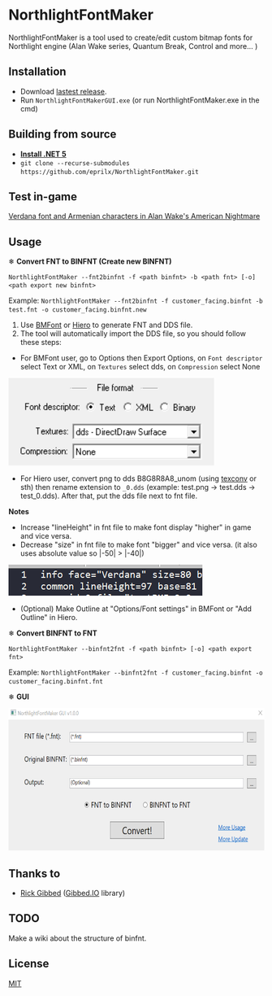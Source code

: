 # NorthlightFontMaker
NorthlightFontMaker is a tool used to create/edit custom bitmap fonts for Northlight engine (Alan Wake series, Quantum Break, Control and more... )

## Installation

- Download [lastest release](https://github.com/eprilx/NorthlightFontMaker/releases).
- Run `NorthlightFontMakerGUI.exe` (or run NorthlightFontMaker.exe in the cmd)

## Building from source
- **[Install .NET 5](https://dotnet.microsoft.com/download/dotnet/5.0)**
- ``git clone --recurse-submodules https://github.com/eprilx/NorthlightFontMaker.git``

## Test in-game
[Verdana font and Armenian characters in Alan Wake's American Nightmare](https://github.com/eprilx/NorthlightFontMaker/blob/master/sampleImg/verdana+armenian.png?raw=true)

## Usage
❄ **Convert FNT to BINFNT (Create new BINFNT)**

```
NorthlightFontMaker --fnt2binfnt -f <path binfnt> -b <path fnt> [-o] <path export new binfnt>
```
Example: `NorthlightFontMaker --fnt2binfnt -f customer_facing.binfnt -b test.fnt -o customer_facing.binfnt.new`
1. Use [BMFont](https://www.angelcode.com/products/bmfont/) or [Hiero](https://github.com/libgdx/libgdx/wiki/Hiero) to generate FNT and DDS file.
2. The tool will automatically import the DDS file, so you should follow these steps:
- For BMFont user, go to Options then Export Options, on `Font descriptor` select Text or XML, on `Textures` select dds, on `Compression` select None
<img src="sampleImg/settingBMF.png" />

- For Hiero user, convert png to dds B8G8R8A8_unom (using [texconv](https://github.com/microsoft/DirectXTex/releases) or sth) then rename extension to `_0.dds` (example: test.png -> test.dds -> test_0.dds). After that, put the dds file next to fnt file.

**Notes**
- Increase "lineHeight" in fnt file to make font display "higher" in game and vice versa.
- Decrease "size" in fnt file to make font "bigger" and vice versa. (it also uses absolute value so |-50| > |-40|)
<img src="sampleImg/editFNT.png" />

- (Optional) Make Outline at "Options/Font settings" in BMFont or "Add Outline" in Hiero.
 
❄ **Convert BINFNT to FNT**
```
NorthlightFontMaker --binfnt2fnt -f <path binfnt> [-o] <path export fnt>
```
Example: ``NorthlightFontMaker --binfnt2fnt -f customer_facing.binfnt -o customer_facing.binfnt.fnt``

❄ **GUI**

<img src="sampleImg/guiScreen.png" height="280"/>

## Thanks to
- [Rick Gibbed](https://github.com/gibbed) ([Gibbed.IO](https://github.com/gibbed/Gibbed.IO) library)

## TODO
Make a wiki about the structure of binfnt.

## License
[MIT](LICENSE)

